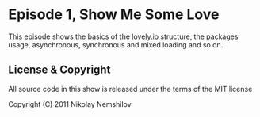 # Episode 1, Show Me Some Love

[This episode](http://lovely.io/show/show-me-some-love) shows the basics of
the [lovely.io](http://lovely.io) structure, the packages usage, asynchronous,
synchronous and mixed loading and so on.


## License & Copyright

All source code in this show is released under the terms of the MIT license

Copyright (C) 2011 Nikolay Nemshilov